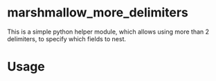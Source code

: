 # marshmallow_more_delimiters

This is a simple python helper module, which allows using more than 2 delimiters, to specify which fields to nest.

# Usage
